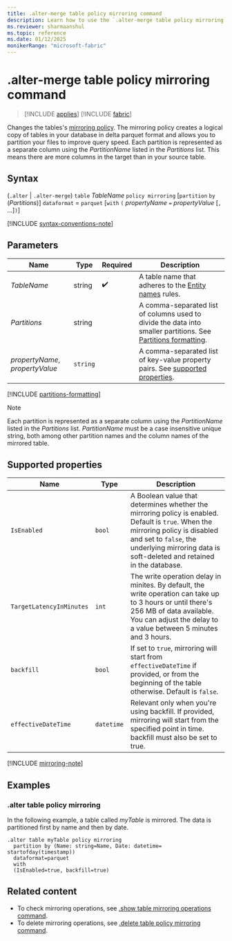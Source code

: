 ```yaml
---
title: .alter-merge table policy mirroring command
description: Learn how to use the `.alter-merge table policy mirroring` command to create a logical copy of tables of your database.
ms.reviewer: sharmaanshul
ms.topic: reference
ms.date: 01/12/2025
monikerRange: "microsoft-fabric"
---
```


# .alter-merge table policy mirroring command

> [!INCLUDE [applies](../includes/applies-to-version/applies.md)] [!INCLUDE [fabric](../includes/applies-to-version/fabric.md)]

Changes the tables's [mirroring policy](mirroring-policy.md). The mirroring policy creates a logical copy of tables in your database in delta parquet format and allows you to partition your files to improve query speed. Each partition is represented as a separate column using the *PartitionName* listed in the *Partitions* list. This means there are more columns in the target than in your source table.

## Syntax

(`.alter` | `.alter-merge`) `table` *TableName* `policy mirroring`
[`partition` `by` (*Partitions*)]
`dataformat` = `parquet`
[`with` `(` *propertyName* `=` *propertyValue* [`,` ...]`)`]

[!INCLUDE [syntax-conventions-note](../includes/syntax-conventions-note.md)]

## Parameters

|Name|Type|Required|Description|
|--|--|--|--|
|*TableName*| string| :heavy_check_mark:|A table name that adheres to the [Entity names](../query/schema-entities/entity-names.md) rules.|
|*Partitions*| string| | A comma-separated list of columns used to divide the data into smaller partitions. See [Partitions formatting](#partitions-formatting). |
| *propertyName*, *propertyValue* | `string` | | A comma-separated list of key-value property pairs. See [supported properties](#supported-properties).|

[!INCLUDE [partitions-formatting](../includes/partitions-formatting.md)]

> [!NOTE]
> Each partition is represented as a separate column using the *PartitionName* listed in the *Partitions* list. *PartitionName* must be a case insensitive unique string, both among other partition names and the column names of the mirrored table.

## Supported properties

|Name|Type|Description|
|--|--|--|
|`IsEnabled`| `bool`| A Boolean value that determines whether the mirroring policy is enabled. Default is `true`. When the mirroring policy is disabled and set to `false`, the underlying mirroring data is soft-deleted and retained in the database. |
|`TargetLatencyInMinutes`| `int`| The write operation delay in minites. By default, the write operation can take up to 3 hours or until there's 256 MB of data available. You can adjust the delay to a value between 5 minutes and 3 hours. |
|`backfill`| `bool`| If set to `true`, mirroring will start from `effectiveDateTime` if provided, or from the beginning of the table otherwise. Default is `false`.|
|`effectiveDateTime`| `datetime`| Relevant only when you're using backfill. If provided, mirroring will start from the specified point in time. backfill must also be set to true. |

[!INCLUDE [mirroring-note](../includes/mirroring-note.md)]

## Examples

### .alter table policy mirroring

In the following example, a table called *myTable* is mirrored. The data is partitioned first by name and then by date.

```kusto
.alter table myTable policy mirroring
  partition by (Name: string=Name, Date: datetime= startofday(timestamp))
  dataformat=parquet
  with
  (IsEnabled=true, backfill=true)
```

## Related content

* To check mirroring operations, see [.show table mirroring operations command](show-table-mirroring-operations-command.md).
* To delete mirroring operations, see [.delete table policy mirroring command](delete-table-mirroring-policy-command.md).
